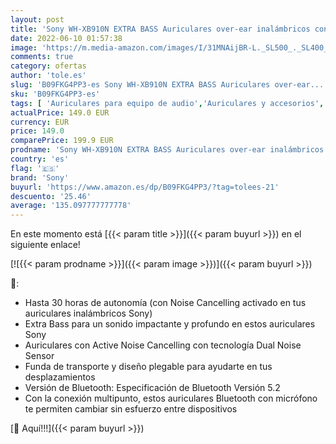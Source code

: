 ```yaml
---
layout: post
title: 'Sony WH-XB910N EXTRA BASS Auriculares over-ear inalámbricos con Noise Cancelling  Hasta 30 horas de autonomía  Optimizados para Alexa y Google Assistant  con micrófono integrado para llamadas  Negro'
date: 2022-06-10 01:57:38
image: 'https://m.media-amazon.com/images/I/31MNAijBR-L._SL500_._SL400_.jpg'
comments: true
category: ofertas
author: 'tole.es'
slug: 'B09FKG4PP3-es Sony WH-XB910N EXTRA BASS Auriculares over-ear...'
sku: 'B09FKG4PP3-es'
tags: [ 'Auriculares para equipo de audio','Auriculares y accesorios','Electrónica','alexa','sony','🇪🇸', ]
actualPrice: 149.0 EUR
currency: EUR
price: 149.0
comparePrice: 199.9 EUR
prodname: 'Sony WH-XB910N EXTRA BASS Auriculares over-ear inalámbricos con Noise Cancelling  Hasta 30 horas de autonomía  Optimizados para Alexa y Google Assistant  con micrófono integrado para llamadas  Negro'
country: 'es'
flag: '🇪🇸'
brand: 'Sony'
buyurl: 'https://www.amazon.es/dp/B09FKG4PP3/?tag=tolees-21'
descuento: '25.46'
average: '135.097777777778'
---
```


En este momento está [{{< param title >}}]({{< param buyurl >}}) en el siguiente enlace!

[![{{< param prodname >}}]({{< param image >}})]({{< param buyurl >}})

🔎:

- Hasta 30 horas de autonomía (con Noise Cancelling activado en tus auriculares inalámbricos Sony)
- Extra Bass para un sonido impactante y profundo en estos auriculares Sony
- Auriculares con Active Noise Cancelling con tecnología Dual Noise Sensor
- Funda de transporte y diseño plegable para ayudarte en tus desplazamientos
- Versión de Bluetooth: Especificación de Bluetooth Versión 5.2
- Con la conexión multipunto, estos auriculares Bluetooth con micrófono te permiten cambiar sin esfuerzo entre dispositivos

[🛒 Aquí!!!]({{< param buyurl >}})
